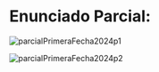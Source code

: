 # Enunciado Parcial:  
![parcialPrimeraFecha2024p1](https://github.com/Giancardonee/FOD/assets/114377978/ec2075c5-ee7c-4cf6-a616-df891c24ba39)

![parcialPrimeraFecha2024p2](https://github.com/Giancardonee/FOD/assets/114377978/86555f10-73f0-4047-b2fd-247807b2e7de)

